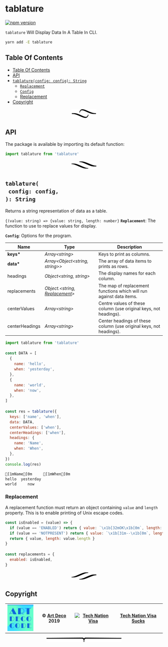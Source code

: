 # tablature

[![npm version](https://badge.fury.io/js/tablature.svg)](https://npmjs.org/package/tablature)

`tablature` Will Display Data In A Table In CLI.

```sh
yarn add -E tablature
```

## Table Of Contents

- [Table Of Contents](#table-of-contents)
- [API](#api)
- [`tablature(config: config): String`](#tablatureconfig-config-string)
  * [`Replacement`](#type-replacement)
  * [`Config`](#type-config)
  * [Replacement](#replacement)
- [Copyright](#copyright)

<p align="center"><a href="#table-of-contents"><img src=".documentary/section-breaks/0.svg?sanitize=true"></a></p>

## API

The package is available by importing its default function:

```js
import tablature from 'tablature'
```

<p align="center"><a href="#table-of-contents"><img src=".documentary/section-breaks/1.svg?sanitize=true"></a></p>

## `tablature(`<br/>&nbsp;&nbsp;`config: config,`<br/>`): String`

Returns a string representation of data as a table.

`{(value: string) => {value: string, length: number}` __<a name="type-replacement">`Replacement`</a>__: The function to use to replace values for display.

__<a name="type-config">`Config`</a>__: Options for the program.

|      Name      |                           Type                            |                             Description                             |
| -------------- | --------------------------------------------------------- | ------------------------------------------------------------------- |
| __keys*__      | _Array&lt;string&gt;_                                     | Keys to print as columns.                                           |
| __data*__      | _Array&lt;Object&lt;string, string&gt;>_                  | The array of data items to prints as rows.                          |
| headings       | _Object&lt;string, string&gt;_                            | The display names for each column.                                  |
| replacements   | _Object.&lt;string, [Replacement](#type-replacement)&gt;_ | The map of replacement functions which will run against data items. |
| centerValues   | _Array&lt;string&gt;_                                     | Centre values of these column (use original keys, not headings).    |
| centerHeadings | _Array&lt;string&gt;_                                     | Center headings of these column (use original keys, not headings).  |

```js
import tablature from 'tablature'

const DATA = [
  {
    name: 'hello',
    when: 'yesterday',
  },
  {
    name: 'world',
    when: 'now',
  },
]

const res = tablature({
  keys: ['name', 'when'],
  data: DATA,
  centerValues: ['when'],
  centerHeadings: ['when'],
  headings: {
    name: 'Name',
    when: 'When',
  },
})
console.log(res)
```
```
[1mName[0m     [1mWhen[0m   
hello  yesterday
world     now
```

### Replacement

A replacement function must return an object containing `value` and `length` property. This is to enable printing of Unix escape codes.

```js
const isEnabled = (value) => {
  if (value == 'ENABLED') return { value: `\x1b[32mOK\x1b[0m`, length: 2 }
  if (value == 'NOTPRESENT') return { value: `\x1b[31m--\x1b[0m`, length: 2 }
  return { value, length: value.length }
}

const replacements = {
  enabled: isEnabled,
}
```

<p align="center"><a href="#table-of-contents"><img src=".documentary/section-breaks/2.svg?sanitize=true"></a></p>

## Copyright

<table>
  <tr>
    <th>
      <a href="https://artd.eco">
        <img src="https://raw.githubusercontent.com/wrote/wrote/master/images/artdeco.png" alt="Art Deco" />
      </a>
    </th>
    <th>
      © <a href="https://artd.eco">Art Deco</a>  
      2019
    </th>
    <th>
      <a href="https://www.technation.sucks" title="Tech Nation Visa">
        <img src="https://raw.githubusercontent.com/artdecoweb/www.technation.sucks/master/anim.gif" alt="Tech Nation Visa" />
      </a>
    </th>
    <th>
      <a href="https://www.technation.sucks">Tech Nation Visa Sucks</a>
    </th>
  </tr>
</table>

<p align="center"><a href="#table-of-contents"><img src=".documentary/section-breaks/-1.svg?sanitize=true"></a></p>